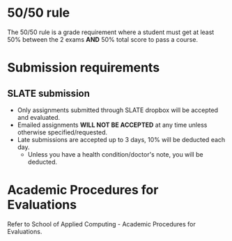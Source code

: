 # 50/50 rule
The 50/50 rule is a grade requirement where a student must get at least 50% between the 2 exams **AND** 50% total score to pass a course.

# Submission requirements
## SLATE submission
- Only assignments submitted through SLATE dropbox will be accepted and evaluated.
- Emailed assignments **WILL NOT BE ACCEPTED** at any time unless otherwise specified/requested.
- Late submissions are accepted up to 3 days, 10% will be deducted each day.
	- Unless you have a health condition/doctor's note, you will be deducted.
# Academic Procedures for Evaluations
Refer to School of Applied Computing - Academic Procedures for Evaluations.
